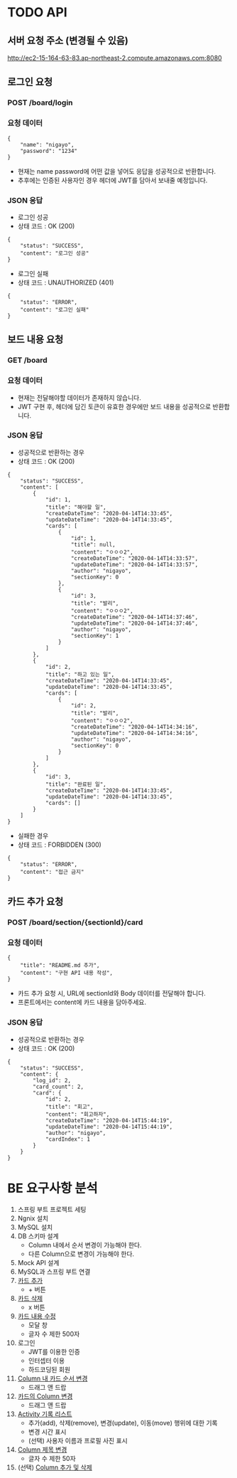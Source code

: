 # TODO API

## 서버 요청 주소 (변경될 수 있음)

http://ec2-15-164-63-83.ap-northeast-2.compute.amazonaws.com:8080

## 로그인 요청

### POST /board/login

### 요청 데이터
```
{
    "name": "nigayo",
    "password": "1234"
}
```

- 현재는 name password에 어떤 값을 넣어도 응답을 성공적으로 반환합니다.
- 추후에는 인증된 사용자인 경우 헤더에 JWT를 담아서 보내줄 예정입니다.

### JSON 응답
- 로그인 성공
- 상태 코드 : OK (200)
```
{
    "status": "SUCCESS",
    "content": "로그인 성공"
}
```
- 로그인 실패
- 상태 코드 : UNAUTHORIZED (401)
```
{
    "status": "ERROR",
    "content": "로그인 실패"
}
```

## 보드 내용 요청

### GET /board

### 요청 데이터
- 현재는 전달해야할 데이터가 존재하지 않습니다.
- JWT 구현 후, 헤더에 담긴 토큰이 유효한 경우에만 보드 내용을 성공적으로 반환합니다.

### JSON 응답
- 성공적으로 반환하는 경우
- 상태 코드 : OK (200)
```
{
    "status": "SUCCESS",
    "content": [
        {
            "id": 1,
            "title": "해야할 일",
            "createDateTime": "2020-04-14T14:33:45",
            "updateDateTime": "2020-04-14T14:33:45",
            "cards": [
                {
                    "id": 1,
                    "title": null,
                    "content": "ㅇㅇㅇ2",
                    "createDateTime": "2020-04-14T14:33:57",
                    "updateDateTime": "2020-04-14T14:33:57",
                    "author": "nigayo",
                    "sectionKey": 0
                },
                {
                    "id": 3,
                    "title": "발리",
                    "content": "ㅇㅇㅇ2",
                    "createDateTime": "2020-04-14T14:37:46",
                    "updateDateTime": "2020-04-14T14:37:46",
                    "author": "nigayo",
                    "sectionKey": 1
                }
            ]
        },
        {
            "id": 2,
            "title": "하고 있는 일",
            "createDateTime": "2020-04-14T14:33:45",
            "updateDateTime": "2020-04-14T14:33:45",
            "cards": [
                {
                    "id": 2,
                    "title": "발리",
                    "content": "ㅇㅇㅇ2",
                    "createDateTime": "2020-04-14T14:34:16",
                    "updateDateTime": "2020-04-14T14:34:16",
                    "author": "nigayo",
                    "sectionKey": 0
                }
            ]
        },
        {
            "id": 3,
            "title": "완료된 일",
            "createDateTime": "2020-04-14T14:33:45",
            "updateDateTime": "2020-04-14T14:33:45",
            "cards": []
        }
    ]
}
```
- 실패한 경우
- 상태 코드 : FORBIDDEN (300)
```
{
    "status": "ERROR",
    "content": "접근 금지"
}
```
## 카드 추가 요청

### POST /board/section/{sectionId}/card

### 요청 데이터
```
{
    "title": "README.md 추가",
    "content": "구현 API 내용 작성",
}
```
- 카드 추가 요청 시, URL에 sectionId와 Body 데이터를 전달해야 합니다.
- 프론트에서는 content에 카드 내용을 담아주세요.

### JSON 응답

- 성공적으로 반환하는 경우
- 상태 코드 : OK (200)
```
{
    "status": "SUCCESS",
    "content": {
        "log_id": 2,
        "card_count": 2,
        "card": {
            "id": 2,
            "title": "회고",
            "content": "회고하자",
            "createDateTime": "2020-04-14T15:44:19",
            "updateDateTime": "2020-04-14T15:44:19",
            "author": "nigayo",
            "cardIndex": 1
        }
    }
}
```

# BE 요구사항 분석

1. 스프링 부트 프로젝트 세팅
2. Ngnix 설치
3. MySQL 설치
4. DB 스키마 설계 
   - Column 내에서 순서 변경이 가능해야 한다.
   - 다른 Column으로 변경이 가능해야 한다.
5. Mock API 설계
6. MySQL과 스프링 부트 연결
7. [카드 추가](https://docs.google.com/presentation/d/13OX2mGk-wvwPyI06afMPITMPz9jGYLe4y2FIFBImeyA/edit#slide=id.g5d3e915f61_0_17)
    - \+ 버튼
8. [카드 삭제](https://docs.google.com/presentation/d/13OX2mGk-wvwPyI06afMPITMPz9jGYLe4y2FIFBImeyA/edit#slide=id.g63a6825c18_0_66)
    - x 버튼
9. [카드 내용 수정](https://docs.google.com/presentation/d/13OX2mGk-wvwPyI06afMPITMPz9jGYLe4y2FIFBImeyA/edit#slide=id.g63a6825c18_0_6)
    - 모달 창
   - 글자 수 제한 500자
10. 로그인
    - JWT를 이용한 인증
    - 인터셉터 이용
    - 하드코딩된 회원
11. [Column 내 카드 순서 변경](https://docs.google.com/presentation/d/13OX2mGk-wvwPyI06afMPITMPz9jGYLe4y2FIFBImeyA/edit#slide=id.g5d3e915f61_0_63)
    - 드래그 앤 드랍
12. [카드의 Column 변경](https://docs.google.com/presentation/d/13OX2mGk-wvwPyI06afMPITMPz9jGYLe4y2FIFBImeyA/edit#slide=id.g5d3e915f61_0_63)
    - 드래그 앤 드랍
13. [Activity 기록 리스트](https://docs.google.com/presentation/d/13OX2mGk-wvwPyI06afMPITMPz9jGYLe4y2FIFBImeyA/edit#slide=id.g5d3e915f61_0_84)
    - 추가(add), 삭제(remove), 변경(update), 이동(move) 행위에 대한 기록
    - 변경 시간 표시
    - (선택) 사용자 이름과 프로필 사진 표시
14. [Column 제목 변경](https://docs.google.com/presentation/d/13OX2mGk-wvwPyI06afMPITMPz9jGYLe4y2FIFBImeyA/edit#slide=id.g63a6825c18_0_29)
    - 글자 수 제한 50자
15. (선택) [Column 추가 및 삭제](https://docs.google.com/presentation/d/13OX2mGk-wvwPyI06afMPITMPz9jGYLe4y2FIFBImeyA/edit#slide=id.g5d468f7fda_1_0)
